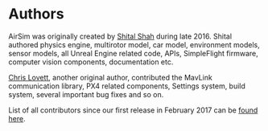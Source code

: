 # Authors

AirSim was originally created by [Shital Shah](https://github.com/sytelus) during late 2016. Shital authored physics engine, multirotor model, car model, environment models, sensor models, all Unreal Engine related code, APIs, SimpleFlight firmware, computer vision components, documentation etc.

[Chris Lovett](https://github.com/lovettchris), another original author, contributed the MavLink communication library, PX4 related components, Settings system, build system, several important bug fixes and so on.

List of all contributors since our first release in February 2017 can be [found here](https://github.com/Microsoft/AirSim/graphs/contributors).
